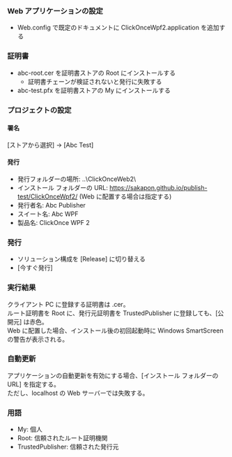 ﻿### Web アプリケーションの設定
* Web.config で既定のドキュメントに ClickOnceWpf2.application を追加する

### 証明書
* abc-root.cer を証明書ストアの Root にインストールする
  * 証明書チェーンが検証されないと発行に失敗する
* abc-test.pfx を証明書ストアの My にインストールする

### プロジェクトの設定

#### 署名
[ストアから選択] → [Abc Test]

#### 発行
* 発行フォルダーの場所: ..\ClickOnceWeb2\
* インストール フォルダーの URL: https://sakapon.github.io/publish-test/ClickOnceWpf2/ (Web に配置する場合は指定する)
* 発行者名: Abc Publisher
* スイート名: Abc WPF
* 製品名: ClickOnce WPF 2

### 発行
* ソリューション構成を [Release] に切り替える
* [今すぐ発行]

### 実行結果
クライアント PC に登録する証明書は .cer。  
ルート証明書を Root に、発行元証明書を TrustedPublisher に登録しても、[公開元] は赤色。  
Web に配置した場合、インストール後の初回起動時に Windows SmartScreen の警告が表示される。

### 自動更新
アプリケーションの自動更新を有効にする場合、[インストール フォルダーの URL] を指定する。  
ただし、localhost の Web サーバーでは失敗する。

### 用語
* My: 個人
* Root: 信頼されたルート証明機関
* TrustedPublisher: 信頼された発行元
